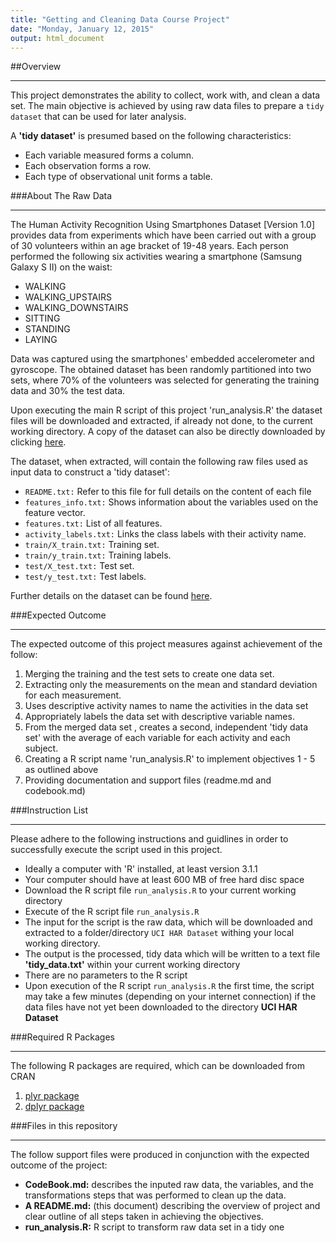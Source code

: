 ```yaml
---
title: "Getting and Cleaning Data Course Project"
date: "Monday, January 12, 2015"
output: html_document
---
```


##Overview
***
This project demonstrates the ability to collect, work with, and clean a data set. The main objective is achieved by using raw data files to prepare a `tidy dataset` that can be used for later analysis.

A **'tidy dataset'** is presumed based on the following characteristics:

* Each variable measured forms a column.
* Each observation forms a row.
* Each type of observational unit forms a table.



###About The Raw Data
***
The Human Activity Recognition Using Smartphones Dataset [Version 1.0] provides data from experiments which have been carried out with a group of 30 volunteers within an age bracket of 19-48 years. Each person performed the following six activities wearing a smartphone (Samsung Galaxy S II) on the waist:

* WALKING
* WALKING_UPSTAIRS
* WALKING_DOWNSTAIRS
* SITTING
* STANDING
* LAYING

Data was captured using the smartphones' embedded accelerometer and gyroscope. The obtained dataset has been randomly partitioned into two sets, where 70% of the volunteers was selected for generating the training data and 30% the test data. 

Upon executing the main R script of this project 'run_analysis.R' the dataset files will be downloaded and extracted, if already not done, to the current working directory. A copy of the dataset can also be directly downloaded by clicking [here](https://d396qusza40orc.cloudfront.net/getdata%2Fprojectfiles%2FUCI%20HAR%20Dataset.zip).

The dataset, when extracted, will contain the following raw files used as input data to construct a 'tidy dataset':

* `README.txt:` Refer to this file for full details on the content of each file
* `features_info.txt:` Shows information about the variables used on the feature vector.
* `features.txt:` List of all features.
* `activity_labels.txt:` Links the class labels with their activity name.
* `train/X_train.txt:` Training set.
* `train/y_train.txt:` Training labels.
* `test/X_test.txt:` Test set.
* `test/y_test.txt:` Test labels.

Further details on the dataset can be found [here](http://archive.ics.uci.edu/ml/datasets/Human+Activity+Recognition+Using+Smartphones).



###Expected Outcome
***
The expected outcome of this project measures against achievement of the follow:

1. Merging the training and the test sets to create one data set.
2. Extracting only the measurements on the mean and standard deviation for each measurement. 
3. Uses descriptive activity names to name the activities in the data set
4. Appropriately labels the data set with descriptive variable names. 
5. From the merged data set , creates a second, independent 'tidy data set' with the average of each variable for each activity and each subject.
6. Creating a R script name 'run_analysis.R' to implement objectives 1 - 5 as outlined above
7. Providing documentation and support files (readme.md and codebook.md)




###Instruction List
***
Please adhere to the following instructions and guidlines in order to successfully execute the script used in this project.

* Ideally a computer with 'R' installed, at least version 3.1.1
* Your computer should have at least 600 MB of free hard disc space
* Download the R script file `run_analysis.R` to your current working directory
* Execute of the R script file `run_analysis.R`
* The input for the script is the raw data, which will be downloaded and extracted to a folder/directory `UCI HAR Dataset` withing your local working directory.
* The output is the processed, tidy data which will be written to a text file **'tidy_data.txt'** within your current working directory
* There are no parameters to the R script
* Upon execution of the R script `run_analysis.R` the first time, the script may take a few minutes (depending on your internet connection) if the data files have not yet been downloaded to the directory **UCI HAR Dataset**



###Required R Packages
***
The following R packages are required, which can be downloaded from CRAN

1. [plyr package](http://cran.r-project.org/web/packages/plyr/index.html)
2. [dplyr package](http://cran.r-project.org/web/packages/dplyr/index.html)




###Files in this repository
***
The follow support files were produced in conjunction with the expected outcome of the project:

* **CodeBook.md:** describes the inputed raw data, the variables, and the transformations steps that was performed to clean up the data. 
* **A README.md:** (this document) describing the overview of project and clear outline of all steps taken in achieving the objectives.
* **run_analysis.R:** R script to transform raw data set in a tidy one

